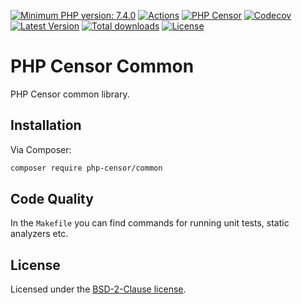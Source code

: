 [![Minimum PHP version: 7.4.0](https://img.shields.io/badge/php-7.4.0%2B-blue.svg?label=PHP)](https://packagist.org/packages/php-censor/common)
[![Actions](https://github.com/php-censor/common/actions/workflows/ci.yaml/badge.svg)](https://github.com/php-censor/common/actions)
[![PHP Censor](http://ci.php-censor.info/build-status/image/14?branch=master&label=PHP%20Censor)](http://ci.php-censor.info/build-status/view/14?branch=master)
[![Codecov](https://codecov.io/gh/php-censor/common/branch/master/graph/badge.svg)](https://codecov.io/gh/php-censor/common)
[![Latest Version](https://img.shields.io/packagist/v/php-censor/common.svg?label=Version)](https://packagist.org/packages/php-censor/common)
[![Total downloads](https://img.shields.io/packagist/dt/php-censor/common.svg?label=Downloads)](https://packagist.org/packages/php-censor/common)
[![License](https://img.shields.io/packagist/l/php-censor/common.svg?label=License)](https://packagist.org/packages/php-censor/common)

PHP Censor Common
=================

PHP Censor common library.

Installation
------------

Via Composer:

```bash
composer require php-censor/common
```

Code Quality
------------

In the `Makefile` you can find commands for running unit tests, static analyzers etc.

License
-------

Licensed under the [BSD-2-Clause license](LICENSE).

